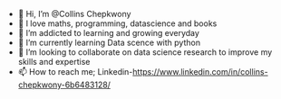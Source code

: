- 👋 Hi, I’m @Collins Chepkwony
- 🌱 I love maths, programming, datascience and books
- 👀 I’m addicted to learning and growing everyday  
- 🌱 I’m currently learning Data scence with python
- 💞️ I’m looking to collaborate on data science research to improve my skills and expertise 
- 📫 How to reach me; Linkedin-https://www.linkedin.com/in/collins-chepkwony-6b6483128/

<!---
CollinsChepkwony/CollinsChepkwony is a ✨ special ✨ repository because its `README.md` (this file) appears on your GitHub profile.
You can click the Preview link to take a look at your changes.
--->
